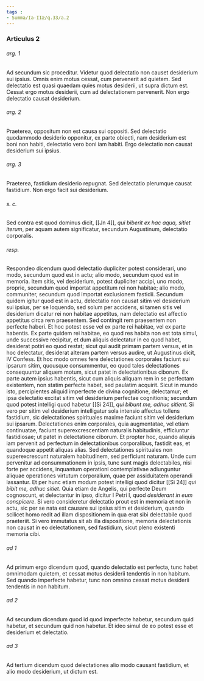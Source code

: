 ```yaml
---
tags : 
- Summa/Ia-IIæ/q.33/a.2
---
```


### Articulus 2

###### arg. 1
Ad secundum sic proceditur. Videtur quod delectatio non causet desiderium sui ipsius. Omnis enim motus cessat, cum pervenerit ad quietem. Sed delectatio est quasi quaedam quies motus desiderii, ut supra dictum est. Cessat ergo motus desiderii, cum ad delectationem pervenerit. Non ergo delectatio causat desiderium.

###### arg. 2
Praeterea, oppositum non est causa sui oppositi. Sed delectatio quodammodo desiderio opponitur, ex parte obiecti, nam desiderium est boni non habiti, delectatio vero boni iam habiti. Ergo delectatio non causat desiderium sui ipsius.

###### arg. 3
Praeterea, fastidium desiderio repugnat. Sed delectatio plerumque causat fastidium. Non ergo facit sui desiderium.

###### s. c.
Sed contra est quod dominus dicit, [[Jn 4]], *qui biberit ex hac aqua, sitiet iterum*, per aquam autem significatur, secundum Augustinum, delectatio corporalis.

###### resp.
Respondeo dicendum quod delectatio dupliciter potest considerari, uno modo, secundum quod est in actu; alio modo, secundum quod est in memoria. Item sitis, vel desiderium, potest dupliciter accipi, uno modo, proprie, secundum quod importat appetitum rei non habitae; alio modo, communiter, secundum quod importat exclusionem fastidii. Secundum quidem igitur quod est in actu, delectatio non causat sitim vel desiderium sui ipsius, per se loquendo, sed solum per accidens, si tamen sitis vel desiderium dicatur rei non habitae appetitus, nam delectatio est affectio appetitus circa rem praesentem. Sed contingit rem praesentem non perfecte haberi. Et hoc potest esse vel ex parte rei habitae, vel ex parte habentis. Ex parte quidem rei habitae, eo quod res habita non est tota simul, unde successive recipitur, et dum aliquis delectatur in eo quod habet, desiderat potiri eo quod restat; sicut qui audit primam partem versus, et in hoc delectatur, desiderat alteram partem versus audire, ut Augustinus dicit, IV Confess. Et hoc modo omnes fere delectationes corporales faciunt sui ipsarum sitim, quousque consummentur, eo quod tales delectationes consequuntur aliquem motum, sicut patet in delectationibus ciborum. Ex parte autem ipsius habentis, sicut cum aliquis aliquam rem in se perfectam existentem, non statim perfecte habet, sed paulatim acquirit. Sicut in mundo isto, percipientes aliquid imperfecte de divina cognitione, delectamur; et ipsa delectatio excitat sitim vel desiderium perfectae cognitionis; secundum quod potest intelligi quod habetur [[Si 24]], *qui bibunt me, adhuc sitient*. Si vero per sitim vel desiderium intelligatur sola intensio affectus tollens fastidium, sic delectationes spirituales maxime faciunt sitim vel desiderium sui ipsarum. Delectationes enim corporales, quia augmentatae, vel etiam continuatae, faciunt superexcrescentiam naturalis habitudinis, efficiuntur fastidiosae; ut patet in delectatione ciborum. Et propter hoc, quando aliquis iam pervenit ad perfectum in delectationibus corporalibus, fastidit eas, et quandoque appetit aliquas alias. Sed delectationes spirituales non superexcrescunt naturalem habitudinem, sed perficiunt naturam. Unde cum pervenitur ad consummationem in ipsis, tunc sunt magis delectabiles, nisi forte per accidens, inquantum operationi contemplativae adiunguntur aliquae operationes virtutum corporalium, quae per assiduitatem operandi lassantur. Et per hunc etiam modum potest intelligi quod dicitur [[Si 24]] *qui bibit me, adhuc sitiet*. Quia etiam de Angelis, qui perfecte Deum cognoscunt, et delectantur in ipso, dicitur I Petri I, quod *desiderant in eum conspicere*. Si vero consideretur delectatio prout est in memoria et non in actu, sic per se nata est causare sui ipsius sitim et desiderium, quando scilicet homo redit ad illam dispositionem in qua erat sibi delectabile quod praeteriit. Si vero immutatus sit ab illa dispositione, memoria delectationis non causat in eo delectationem, sed fastidium, sicut pleno existenti memoria cibi.

###### ad 1
Ad primum ergo dicendum quod, quando delectatio est perfecta, tunc habet omnimodam quietem, et cessat motus desiderii tendentis in non habitum. Sed quando imperfecte habetur, tunc non omnino cessat motus desiderii tendentis in non habitum.

###### ad 2
Ad secundum dicendum quod id quod imperfecte habetur, secundum quid habetur, et secundum quid non habetur. Et ideo simul de eo potest esse et desiderium et delectatio.

###### ad 3
Ad tertium dicendum quod delectationes alio modo causant fastidium, et alio modo desiderium, ut dictum est.


